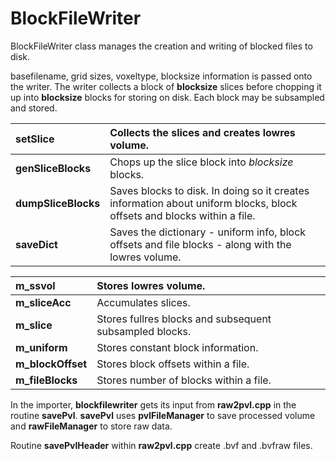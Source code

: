 # BlockFileWriter #

BlockFileWriter class manages the creation and writing of blocked files to disk.

basefilename, grid sizes, voxeltype, blocksize information is passed onto the writer.  The writer collects a block of **blocksize** slices before chopping it up into **blocksize** blocks for storing on disk.  Each block may be subsampled and stored.

| **setSlice** | Collects the slices and creates lowres volume.|
|:-------------|:----------------------------------------------|
| **genSliceBlocks** | Chops up the slice block into _blocksize_ blocks.|
| **dumpSliceBlocks** | Saves blocks to disk.  In doing so it creates information about uniform blocks, block offsets and blocks within a file.|
| **saveDict** | Saves the dictionary - uniform info, block offsets and file blocks - along with the lowres volume.|

| **m\_ssvol** | Stores lowres volume. |
|:-------------|:----------------------|
| **m\_sliceAcc** | Accumulates slices.   |
| **m\_slice** | Stores fullres blocks and subsequent subsampled blocks. |
| **m\_uniform** | Stores constant block information. |
| **m\_blockOffset** | Stores block offsets within a file. |
| **m\_fileBlocks** | Stores number of blocks within a file. |

In the importer, **blockfilewriter** gets its input from **raw2pvl.cpp** in the routine **savePvl**.  **savePvl** uses **pvlFileManager** to save processed volume and **rawFileManager** to store raw data.

Routine **savePvlHeader** within **raw2pvl.cpp** create .bvf and .bvfraw files.